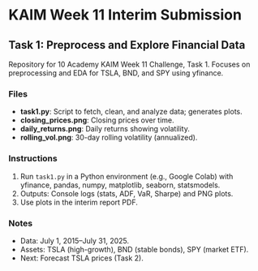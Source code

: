 # KAIM Week 11 Interim Submission
## Task 1: Preprocess and Explore Financial Data
Repository for 10 Academy KAIM Week 11 Challenge, Task 1. Focuses on preprocessing and EDA for TSLA, BND, and SPY using yfinance.

### Files
- **task1.py**: Script to fetch, clean, and analyze data; generates plots.
- **closing_prices.png**: Closing prices over time.
- **daily_returns.png**: Daily returns showing volatility.
- **rolling_vol.png**: 30-day rolling volatility (annualized).

### Instructions
1. Run `task1.py` in a Python environment (e.g., Google Colab) with yfinance, pandas, numpy, matplotlib, seaborn, statsmodels.
2. Outputs: Console logs (stats, ADF, VaR, Sharpe) and PNG plots.
3. Use plots in the interim report PDF.

### Notes
- Data: July 1, 2015–July 31, 2025.
- Assets: TSLA (high-growth), BND (stable bonds), SPY (market ETF).
- Next: Forecast TSLA prices (Task 2).